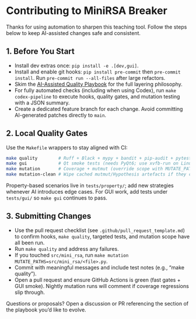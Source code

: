 # Contributing to MiniRSA Breaker

Thanks for using automation to sharpen this teaching tool. Follow the steps below to keep AI-assisted changes safe and consistent.

## 1. Before You Start

- Install dev extras once: `pip install -e .[dev,gui]`.
- Install and enable git hooks: `pip install pre-commit` then `pre-commit install`. Run `pre-commit run --all-files` after large refactors.
- Skim the [AI-Assisted Quality Playbook](docs/ai-assisted-quality-playbook.md) for the full layering philosophy.
- For fully automated checks (including when using Codex), run `make codex-pipeline` to execute hooks, quality gates, and mutation testing with a JSON summary.
- Create a dedicated feature branch for each change. Avoid committing AI-generated patches directly to `main`.

## 2. Local Quality Gates

Use the `Makefile` wrappers to stay aligned with CI:

```bash
make quality        # Ruff + Black + mypy + bandit + pip-audit + pytest (not gui)
make gui            # Qt smoke tests (needs PyQt6; use xvfb-run on Linux)
make mutation       # Coverage + mutmut (override scope with MUTATE_PATHS=...)
make mutation-clean # Wipe cached mutmut/Hypothesis artefacts if they clutter diffs
```

Property-based scenarios live in `tests/property/`; add new strategies whenever AI introduces edge cases. For GUI work, add tests under `tests/gui/` so `make gui` continues to pass.

## 3. Submitting Changes

- Use the pull request checklist (see `.github/pull_request_template.md`) to confirm hooks, `make quality`, targeted tests, and mutation scope have all been run.
- Run `make quality` and address any failures.
- If you touched `src/mini_rsa`, run `make mutation MUTATE_PATHS=src/mini_rsa/<file>.py`.
- Commit with meaningful messages and include test notes (e.g., “make quality”).
- Open a pull request and ensure GitHub Actions is green (fast gates + GUI smoke). Nightly mutation runs will comment if coverage regressions slip through.

Questions or proposals? Open a discussion or PR referencing the section of the playbook you’d like to evolve.
